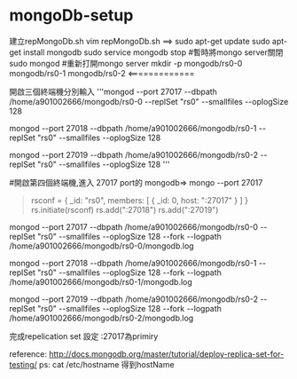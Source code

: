 # mongoDb-setup
建立repMongoDb.sh
vim repMongoDb.sh
==>
sudo apt-get update
sudo apt-get install mongodb
sudo service mongodb stop #暫時將mongo server關閉 
sudo mongod #重新打開mongo server
mkdir -p mongodb/rs0-0 mongodb/rs0-1 mongodb/rs0-2
<=============

開啟三個終端機分別輸入
 '''mongod --port 27017 --dbpath /home/a901002666/mongodb/rs0-0 --replSet "rs0" --smallfiles --oplogSize 128 

 mongod --port 27018 --dbpath /home/a901002666/mongodb/rs0-1 --replSet "rs0" --smallfiles --oplogSize 128  

 mongod --port 27019 --dbpath /home/a901002666/mongodb/rs0-2 --replSet "rs0" --smallfiles --oplogSize 128 '''

#開啟第四個終端機,進入 27017 port的 mongodb=>
mongo --port 27017
>rsconf = {
           _id: "rs0",
           members: [
                      {
                       _id: 0,
                       host: "<hostname>:27017"
                      }
                    ]
         }         
>rs.initiate(rsconf)
>rs.add("<hostname>:27018")
>rs.add("<hostname>:27019")

 mongod --port 27017 --dbpath /home/a901002666/mongodb/rs0-0 --replSet "rs0" --smallfiles --oplogSize 128 --fork --logpath  /home/a901002666/mongodb/rs0-0/mongodb.log

 mongod --port 27018 --dbpath /home/a901002666/mongodb/rs0-1 --replSet "rs0" --smallfiles --oplogSize 128 --fork --logpath  /home/a901002666/mongodb/rs0-1/mongodb.log

  mongod --port 27019 --dbpath /home/a901002666/mongodb/rs0-2 --replSet "rs0" --smallfiles --oplogSize 128 --fork --logpath  /home/a901002666/mongodb/rs0-2/mongodb.log

完成repelication set 設定 <hostname>:27017為primiry

reference:
http://docs.mongodb.org/master/tutorial/deploy-replica-set-for-testing/
ps:
cat /etc/hostname 得到hostName
